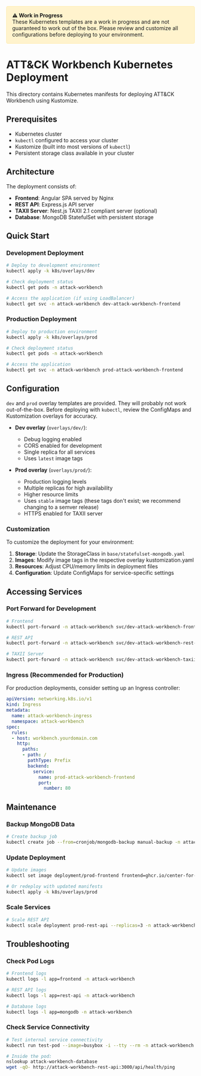 <div style="background-color: #fff3cd; border: 1px solid #ffeaa7; border-radius: 4px; padding: 15px; margin-bottom: 20px;">
  <strong>⚠️ Work in Progress</strong><br>
  These Kubernetes templates are a work in progress and are not guaranteed to work out of the box. Please review and customize all configurations before deploying to your environment.
</div>

# ATT&CK Workbench Kubernetes Deployment

This directory contains Kubernetes manifests for deploying ATT&CK Workbench using Kustomize.

## Prerequisites

- Kubernetes cluster
- `kubectl` configured to access your cluster  
- Kustomize (built into most versions of `kubectl`)
- Persistent storage class available in your cluster

## Architecture

The deployment consists of:
- **Frontend**: Angular SPA served by Nginx
- **REST API**: Express.js API server
- **TAXII Server**: Nest.js TAXII 2.1 compliant server (optional)
- **Database**: MongoDB StatefulSet with persistent storage

## Quick Start

### Development Deployment

```bash
# Deploy to development environment
kubectl apply -k k8s/overlays/dev

# Check deployment status
kubectl get pods -n attack-workbench

# Access the application (if using LoadBalancer)
kubectl get svc -n attack-workbench dev-attack-workbench-frontend
```

### Production Deployment

```bash
# Deploy to production environment  
kubectl apply -k k8s/overlays/prod

# Check deployment status
kubectl get pods -n attack-workbench

# Access the application
kubectl get svc -n attack-workbench prod-attack-workbench-frontend
```

## Configuration

`dev` and `prod` overlay templates are provided. They will probably not work out-of-the-box. Before deploying with `kubectl`, review the ConfigMaps and Kustomization overlays for accuracy.

- **Dev overlay** (`overlays/dev/`):
  - Debug logging enabled
  - CORS enabled for development
  - Single replica for all services
  - Uses `latest` image tags

- **Prod overlay** (`overlays/prod/`):
  - Production logging levels
  - Multiple replicas for high availability
  - Higher resource limits
  - Uses `stable` image tags (these tags don't exist; we recommend changing to a semver release)
  - HTTPS enabled for TAXII server

### Customization

To customize the deployment for your environment:

1. **Storage**: Update the StorageClass in `base/statefulset-mongodb.yaml`
2. **Images**: Modify image tags in the respective overlay kustomization.yaml
3. **Resources**: Adjust CPU/memory limits in deployment files
4. **Configuration**: Update ConfigMaps for service-specific settings

## Accessing Services

### Port Forward for Development

```bash
# Frontend
kubectl port-forward -n attack-workbench svc/dev-attack-workbench-frontend 8080:80

# REST API  
kubectl port-forward -n attack-workbench svc/dev-attack-workbench-rest-api 3000:3000

# TAXII Server
kubectl port-forward -n attack-workbench svc/dev-attack-workbench-taxii 5002:5002
```

### Ingress (Recommended for Production)

For production deployments, consider setting up an Ingress controller:

```yaml
apiVersion: networking.k8s.io/v1
kind: Ingress
metadata:
  name: attack-workbench-ingress
  namespace: attack-workbench
spec:
  rules:
  - host: workbench.yourdomain.com
    http:
      paths:
      - path: /
        pathType: Prefix
        backend:
          service:
            name: prod-attack-workbench-frontend
            port:
              number: 80
```

## Maintenance

### Backup MongoDB Data

```bash
# Create backup job
kubectl create job --from=cronjob/mongodb-backup manual-backup -n attack-workbench
```

### Update Deployment

```bash
# Update images
kubectl set image deployment/prod-frontend frontend=ghcr.io/center-for-threat-informed-defense/attack-workbench-frontend:v1.2.3 -n attack-workbench

# Or redeploy with updated manifests
kubectl apply -k k8s/overlays/prod
```

### Scale Services

```bash
# Scale REST API
kubectl scale deployment prod-rest-api --replicas=3 -n attack-workbench
```

## Troubleshooting

### Check Pod Logs

```bash
# Frontend logs
kubectl logs -l app=frontend -n attack-workbench

# REST API logs  
kubectl logs -l app=rest-api -n attack-workbench

# Database logs
kubectl logs -l app=mongodb -n attack-workbench
```

### Check Service Connectivity

```bash
# Test internal service connectivity
kubectl run test-pod --image=busybox -i --tty --rm -n attack-workbench -- /bin/sh

# Inside the pod:
nslookup attack-workbench-database
wget -qO- http://attack-workbench-rest-api:3000/api/health/ping
```